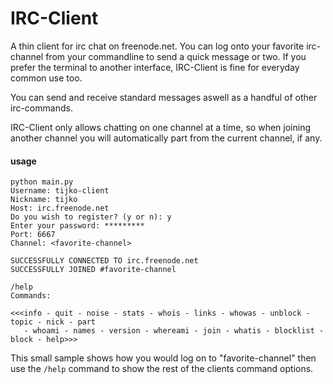 IRC-Client
==========

A thin client for irc chat on freenode.net.  You can log onto your favorite irc-channel from your commandline 
to send a quick message or two.  If you prefer the terminal to another interface, IRC-Client is fine for 
everyday common use too.

You can send and receive standard messages aswell as a handful of other irc-commands.

IRC-Client only allows chatting on one channel at a time, so when joining another channel you will automatically 
part from the current channel, if any.

#### usage


    python main.py
    Username: tijko-client
    Nickname: tijko 
    Host: irc.freenode.net
    Do you wish to register? (y or n): y
    Enter your password: *********
    Port: 6667
    Channel: <favorite-channel>

    SUCCESSFULLY CONNECTED TO irc.freenode.net
    SUCCESSFULLY JOINED #favorite-channel

    /help
    Commands:

    <<<info - quit - noise - stats - whois - links - whowas - unblock - topic - nick - part
       - whoami - names - version - whereami - join - whatis - blocklist - block - help>>>

This small sample shows how you would log on to "favorite-channel" then use the `/help` command to show the rest of 
the clients command options. 
